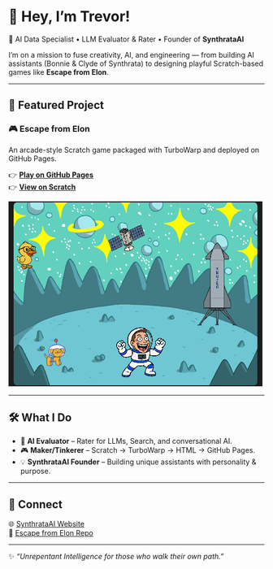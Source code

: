 # 👋 Hey, I’m Trevor!

🚀 AI Data Specialist • LLM Evaluator & Rater • Founder of **SynthrataAI**

I’m on a mission to fuse creativity, AI, and engineering — from building AI assistants (Bonnie & Clyde of Synthrata) to designing playful Scratch-based games like **Escape from Elon**.  

---

## 🌟 Featured Project
### 🎮 Escape from Elon  
An arcade-style Scratch game packaged with TurboWarp and deployed on GitHub Pages.  

👉 [**Play on GitHub Pages**](https://corruptedconsciousness.github.io/escape-from-elon/)  
👉 [**View on Scratch**](https://scratch.mit.edu/projects/1192573699/)  

![Escape from Elon screenshot](https://raw.githubusercontent.com/CorruptedConsciousness/escape-from-elon/main/assets/PlanetX2.png)

---

## 🛠️ What I Do
- 🧠 **AI Evaluator** – Rater for LLMs, Search, and conversational AI.  
- 🎮 **Maker/Tinkerer** – Scratch → TurboWarp → HTML → GitHub Pages.  
- 💡 **SynthrataAI Founder** – Building unique assistants with personality & purpose.  

---

## 🔗 Connect
🌐 [SynthrataAI Website](https://www.synthrata.ai)  
🐙 [Escape from Elon Repo](https://github.com/CorruptedConsciousness/escape-from-elon)  

---

✨ *“Unrepentant Intelligence for those who walk their own path.”*  

